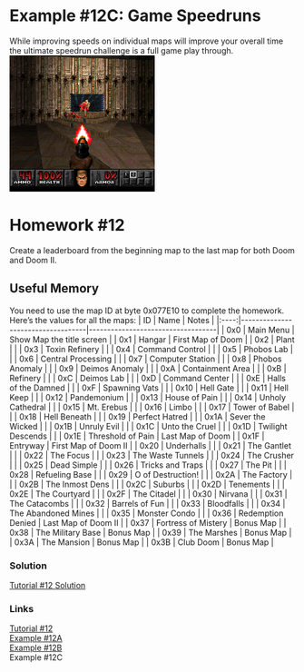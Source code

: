 # Example #12C: Game Speedruns
While improving speeds on individual maps will improve your overall time the ultimate speedrun challenge is a full game play through.<br>
![Doom II First level](Doom_II_Level_1.png)<br>
# Homework #12
Create a leaderboard from the beginning map to the last map for both Doom and Doom II.
## Useful Memory
You need to use the map ID at byte 0x077E10 to complete the homework. Here’s the values for all the maps:
| ID | Name | Notes |
|:----:|-----------------------------------|-----------------------------------|
| 0x0 | Main Menu | Show Map the title screen |
| 0x1 | Hangar | First Map of Doom |
| 0x2 | Plant |  |
| 0x3 | Toxin Refinery |  |
| 0x4 | Command Control |  |
| 0x5 | Phobos Lab |  |
| 0x6 | Central Processing |  |
| 0x7 | Computer Station |  |
| 0x8 | Phobos Anomaly |  |
| 0x9 | Deimos Anomaly |  |
| 0xA | Containment Area |  |
| 0xB | Refinery |  |
| 0xC | Deimos Lab |  |
| 0xD | Command Center |  |
| 0xE | Halls of the Damned |  |
| 0xF | Spawning Vats |  |
| 0x10 | Hell Gate |  |
| 0x11 | Hell Keep |  |
| 0x12 | Pandemonium |  |
| 0x13 | House of Pain |  |
| 0x14 | Unholy Cathedral |  |
| 0x15 | Mt. Erebus |  |
| 0x16 | Limbo |  |
| 0x17 | Tower of Babel |  |
| 0x18 | Hell Beneath |  |
| 0x19 | Perfect Hatred |  |
| 0x1A | Sever the Wicked |  |
| 0x1B | Unruly Evil |  |
| 0x1C | Unto the Cruel |  |
| 0x1D | Twilight Descends |  |
| 0x1E | Threshold of Pain | Last Map of Doom |
| 0x1F | Entryway | First Map of Doom II |
| 0x20 | Underhalls |  |
| 0x21 | The Gantlet |  |
| 0x22 | The Focus |  |
| 0x23 | The Waste Tunnels |  |
| 0x24 | The Crusher |  |
| 0x25 | Dead Simple |  |
| 0x26 | Tricks and Traps |  |
| 0x27 | The Pit |  |
| 0x28 | Refueling Base |  |
| 0x29 | O of Destruction! |  |
| 0x2A | The Factory |  |
| 0x2B | The Inmost Dens |  |
| 0x2C | Suburbs |  |
| 0x2D | Tenements |  |
| 0x2E | The Courtyard |  |
| 0x2F | The Citadel |  |
| 0x30 | Nirvana |  |
| 0x31 | The Catacombs |  |
| 0x32 | Barrels of Fun |  |
| 0x33 | Bloodfalls |  |
| 0x34 | The Abandoned Mines |  |
| 0x35 | Monster Condo |  |
| 0x36 | Redemption Denied | Last Map of Doom II |
| 0x37 | Fortress of Mistery | Bonus Map |
| 0x38 | The Military Base | Bonus Map |
| 0x39 | The Marshes | Bonus Map |
| 0x3A | The Mansion | Bonus Map |
| 0x3B | Club Doom | Bonus Map |
### Solution
[Tutorial #12 Solution](./Solution/readme.md)<br>
### Links
[Tutorial #12](readme.md)<br>
[Example #12A](Example_12A.md)<br>
[Example #12B](Example_12B.md)<br>
Example #12C
